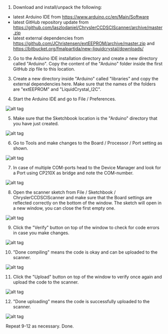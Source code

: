 1. Download and install/unpack the following:
* latest Arduino IDE from https://www.arduino.cc/en/Main/Software
* latest GitHub repository update from https://github.com/laszlodaniel/ChryslerCCDSCIScanner/archive/master.zip
* latest external dependencies from https://github.com/JChristensen/extEEPROM/archive/master.zip and https://bitbucket.org/fmalpartida/new-liquidcrystal/downloads/

2. Go to the Arduino IDE installation directory and create a new directory called "Arduino". Copy the content of the "Arduino" folder inside the first GitHub zip file to this location.

3. Create a new directory inside "Arduino" called "libraries" and copy the external dependencies here. Make sure that the names of the folders are "extEEPROM" and "LiquidCrystal_I2C".

4. Start the Arduino IDE and go to File / Preferences.

![alt tag](https://raw.githubusercontent.com/laszlodaniel/ChryslerCCDSCIScanner/master/Arduino/GettingStarted/arduino_setup_01.png)

5. Make sure that the Sketchbook location is the "Arduino" directory that you have just created.

![alt tag](https://raw.githubusercontent.com/laszlodaniel/ChryslerCCDSCIScanner/master/Arduino/GettingStarted/arduino_setup_02.png)

6. Go to Tools and make changes to the Board / Processor / Port setting as shown.

![alt tag](https://raw.githubusercontent.com/laszlodaniel/ChryslerCCDSCIScanner/master/Arduino/GettingStarted/arduino_setup_03.png)

7. In case of multiple COM-ports head to the Device Manager and look for a Port using CP210X as bridge and note the COM-number.

![alt tag](https://raw.githubusercontent.com/laszlodaniel/ChryslerCCDSCIScanner/master/Arduino/GettingStarted/arduino_setup_04.png)

8. Open the scanner sketch from File / Sketchbook / ChryslerCCDSCIScanner and make sure that the Board settings are reflected correctly on the bottom of the window. The sketch will open in a new window, you can close the first empty one.

![alt tag](https://raw.githubusercontent.com/laszlodaniel/ChryslerCCDSCIScanner/master/Arduino/GettingStarted/arduino_setup_05.png)

9. Click the "Verify" button on top of the window to check for code errors in case you make changes.

![alt tag](https://raw.githubusercontent.com/laszlodaniel/ChryslerCCDSCIScanner/master/Arduino/GettingStarted/arduino_setup_06.png)

10. "Done compiling" means the code is okay and can be uploaded to the scanner.

![alt tag](https://raw.githubusercontent.com/laszlodaniel/ChryslerCCDSCIScanner/master/Arduino/GettingStarted/arduino_setup_07.png)

11. Click the "Upload" button on top of the window to verify once again and upload the code to the scanner.

![alt tag](https://raw.githubusercontent.com/laszlodaniel/ChryslerCCDSCIScanner/master/Arduino/GettingStarted/arduino_setup_08.png)

12. "Done uploading" means the code is successfully uploaded to the scanner.

![alt tag](https://raw.githubusercontent.com/laszlodaniel/ChryslerCCDSCIScanner/master/Arduino/GettingStarted/arduino_setup_09.png)

Repeat 9-12 as necessary. Done.